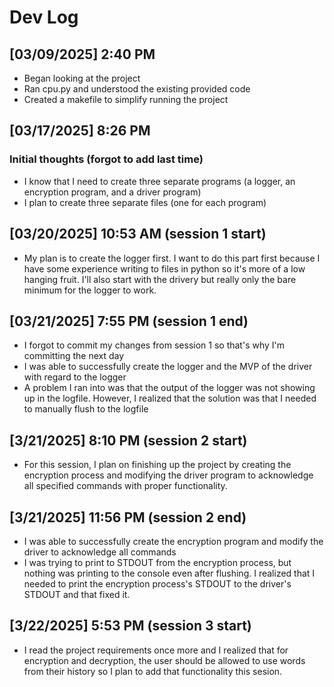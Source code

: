 # Dev Log

## [03/09/2025] 2:40 PM

- Began looking at the project
- Ran cpu.py and understood the existing provided code
- Created a makefile to simplify running the project

## [03/17/2025] 8:26 PM

### Initial thoughts (forgot to add last time)

- I know that I need to create three separate programs (a logger, an encryption program, and a driver program)
- I plan to create three separate files (one for each program)

## [03/20/2025] 10:53 AM (session 1 start)

- My plan is to create the logger first. I want to do this part first because I have some experience writing to files in python so it's more of a low hanging fruit. I'll also start with the drivery but really only the bare minimum for the logger to work.

## [03/21/2025] 7:55 PM (session 1 end)

- I forgot to commit my changes from session 1 so that's why I'm committing the next day
- I was able to successfully create the logger and the MVP of the driver with regard to the logger
- A problem I ran into was that the output of the logger was not showing up in the logfile. However, I realized that the solution was that I needed to manually flush to the logfile

## [3/21/2025] 8:10 PM (session 2 start)

- For this session, I plan on finishing up the project by creating the encryption process and modifying the driver program to acknowledge all specified commands with proper functionality.

## [3/21/2025] 11:56 PM (session 2 end)

- I was able to successfully create the encryption program and modify the driver to acknowledge all commands
- I was trying to print to STDOUT from the encryption process, but nothing was printing to the console even after flushing. I realized that I needed to print the encryption process's STDOUT to the driver's STDOUT and that fixed it.

## [3/22/2025] 5:53 PM (session 3 start)

- I read the project requirements once more and I realized that for encryption and decryption, the user should be allowed to use words from their history so I plan to add that functionality this sesion.